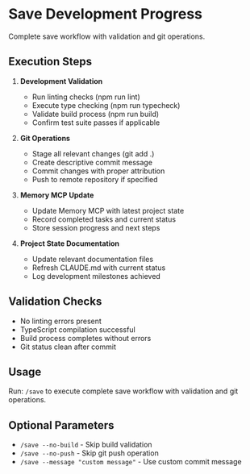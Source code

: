 # Save Development Progress

Complete save workflow with validation and git operations.

## Execution Steps

1. **Development Validation**
   - Run linting checks (npm run lint)
   - Execute type checking (npm run typecheck)
   - Validate build process (npm run build)
   - Confirm test suite passes if applicable

2. **Git Operations**
   - Stage all relevant changes (git add .)
   - Create descriptive commit message
   - Commit changes with proper attribution
   - Push to remote repository if specified

3. **Memory MCP Update**
   - Update Memory MCP with latest project state
   - Record completed tasks and current status
   - Store session progress and next steps

4. **Project State Documentation**
   - Update relevant documentation files
   - Refresh CLAUDE.md with current status
   - Log development milestones achieved

## Validation Checks

- No linting errors present
- TypeScript compilation successful
- Build process completes without errors
- Git status clean after commit

## Usage

Run: `/save` to execute complete save workflow with validation and git operations.

## Optional Parameters

- `/save --no-build` - Skip build validation
- `/save --no-push` - Skip git push operation
- `/save --message "custom message"` - Use custom commit message